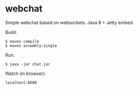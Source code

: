 # webchat
Simple webchat based on websockets. Java 8 + Jetty embed.


Build:
```
$ maven compile
$ maven assembly:single
```

Run:
```
$ java -jar chat.jar
```

Watch (in browser):

```
localhost:8080
```
